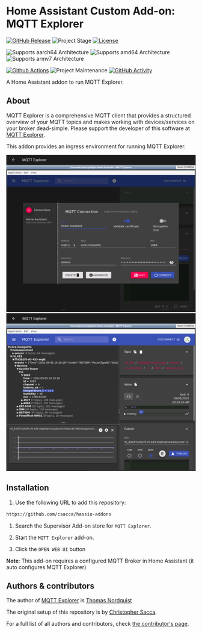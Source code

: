 # Home Assistant Custom Add-on: MQTT Explorer

[![GitHub Release][releases-shield]][releases]
![Project Stage][project-stage-shield]
[![License][license-shield]](LICENSE.md)

![Supports aarch64 Architecture][aarch64-shield]
![Supports amd64 Architecture][amd64-shield]
![Supports armv7 Architecture][armv7-shield]

[![Github Actions][github-actions-shield]][github-actions]
![Project Maintenance][maintenance-shield]
[![GitHub Activity][commits-shield]][commits]

A Home Assistant addon to run MQTT Explorer.

## About

MQTT Explorer is a comprehensive MQTT client that provides a structured overview
of your MQTT topics and makes working with devices/services on your broker
dead-simple. Please support the developer of this software at [MQTT Explorer][mqtt-explorer].

This addon provides an ingress environment for running MQTT Explorer.

![MQTT Explorer Addon Screenshot](images/login.png)
![MQTT Explorer Addon Screenshot](images/running.png)

## Installation

1. Use the following URL to add this repository:

```txt
https://github.com/csacca/hassio-addons
```

1. Search the Supervisor Add-on store for `MQTT Explorer`.

1. Start the `MQTT Explorer` add-on.

1. Click the `OPEN WEB UI` button

**Note**: This add-on requires a configured MQTT Broker in Home Assistant
(it auto configures MQTT Explorer)

## Authors & contributors

The author of [MQTT Explorer][mqtt-explorer] is [Thomas Nordquist][thomasnordquist]

The original setup of this repository is by [Christopher Sacca][csacca].

For a full list of all authors and contributors,
check [the contributor's page][contributors].

[aarch64-shield]: https://img.shields.io/badge/aarch64-yes-green.svg
[amd64-shield]: https://img.shields.io/badge/amd64-yes-green.svg
[armv7-shield]: https://img.shields.io/badge/armv7-yes-green.svg
[commits-shield]: https://img.shields.io/github/commit-activity/y/csacca/addon-mqtt-explorer.svg
[commits]: https://github.com/csacca/addon-mqtt-explorer/commits/main
[contributors]: https://github.com/csacca/addon-mqtt-explorer/graphs/contributors
[csacca]: https://github.com/frenck
[docs]: https://github.com/csacca/addon-mqtt-explorer/blob/main/mqtt-explorer/DOCS.md
[github-actions-shield]: https://github.com/csacca/addon-mqtt-explorer/workflows/CI/badge.svg
[github-actions]: https://github.com/csacca/addon-mqtt-explorer/actions
[issue]: https://github.com/csacca/addon-mqtt-explorer/issues
[license-shield]: https://img.shields.io/github/license/csacca/addon-mqtt-explorer.svg
[maintenance-shield]: https://img.shields.io/maintenance/yes/2021.svg
[mqtt-explorer]: http://mqtt-explorer.com/
[project-stage-shield]: https://img.shields.io/badge/project%20stage-experimental-yellow.svg
[releases-shield]: https://img.shields.io/github/release/csacca/addon-mqtt-explorer.svg
[releases]: https://github.com/csacca/addon-mqtt-explorer/releases
[repository]: https://github.com/csacca/hassio-addons
[semver]: http://semver.org/spec/v2.0.0.htm
[thomasnordquist]: https://github.com/thomasnordquist
